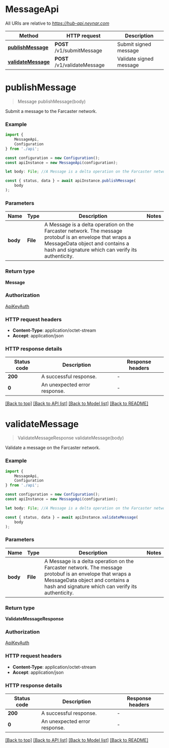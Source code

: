 # MessageApi

All URIs are relative to *https://hub-api.neynar.com*

|Method | HTTP request | Description|
|------------- | ------------- | -------------|
|[**publishMessage**](#publishmessage) | **POST** /v1/submitMessage | Submit signed message|
|[**validateMessage**](#validatemessage) | **POST** /v1/validateMessage | Validate signed message|

# **publishMessage**
> Message publishMessage(body)

Submit a message to the Farcaster network.

### Example

```typescript
import {
    MessageApi,
    Configuration
} from './api';

const configuration = new Configuration();
const apiInstance = new MessageApi(configuration);

let body: File; //A Message is a delta operation on the Farcaster network. The message protobuf is an envelope that wraps a MessageData object and contains a hash and signature which can verify its authenticity. 

const { status, data } = await apiInstance.publishMessage(
    body
);
```

### Parameters

|Name | Type | Description  | Notes|
|------------- | ------------- | ------------- | -------------|
| **body** | **File**| A Message is a delta operation on the Farcaster network. The message protobuf is an envelope that wraps a MessageData object and contains a hash and signature which can verify its authenticity.  | |


### Return type

**Message**

### Authorization

[ApiKeyAuth](../README.md#ApiKeyAuth)

### HTTP request headers

 - **Content-Type**: application/octet-stream
 - **Accept**: application/json


### HTTP response details
| Status code | Description | Response headers |
|-------------|-------------|------------------|
|**200** | A successful response. |  -  |
|**0** | An unexpected error response. |  -  |

[[Back to top]](#) [[Back to API list]](../README.md#documentation-for-api-endpoints) [[Back to Model list]](../README.md#documentation-for-models) [[Back to README]](../README.md)

# **validateMessage**
> ValidateMessageResponse validateMessage(body)

Validate a message on the Farcaster network.

### Example

```typescript
import {
    MessageApi,
    Configuration
} from './api';

const configuration = new Configuration();
const apiInstance = new MessageApi(configuration);

let body: File; //A Message is a delta operation on the Farcaster network. The message protobuf is an envelope that wraps a MessageData object and contains a hash and signature which can verify its authenticity. 

const { status, data } = await apiInstance.validateMessage(
    body
);
```

### Parameters

|Name | Type | Description  | Notes|
|------------- | ------------- | ------------- | -------------|
| **body** | **File**| A Message is a delta operation on the Farcaster network. The message protobuf is an envelope that wraps a MessageData object and contains a hash and signature which can verify its authenticity.  | |


### Return type

**ValidateMessageResponse**

### Authorization

[ApiKeyAuth](../README.md#ApiKeyAuth)

### HTTP request headers

 - **Content-Type**: application/octet-stream
 - **Accept**: application/json


### HTTP response details
| Status code | Description | Response headers |
|-------------|-------------|------------------|
|**200** | A successful response. |  -  |
|**0** | An unexpected error response. |  -  |

[[Back to top]](#) [[Back to API list]](../README.md#documentation-for-api-endpoints) [[Back to Model list]](../README.md#documentation-for-models) [[Back to README]](../README.md)

